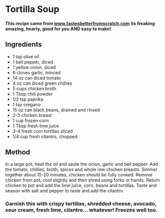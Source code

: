 # Tortilla Soup

#### This recipe came from www.tastesbetterfromscratch.com its freaking amazing, hearty, good for you AND easy to make!

## Ingredients

* 1 tsp olive oil
* 1 bell pepper, diced
* 1 yellow onion, diced
* 6 cloves garlic, minced
* 14 oz can diced tomato
* 4 oz can diced green chillies
* 5 cups chicken broth
* 1 Tbsp chili powder
* 1/2 tsp paprika 
* 1 tsp oregano
* 15 oz can black beans, drained and rinsed
* 2-3 chicken breast
* 1 cup frozen corn
* 1 Tbsp fresh lime juice
* 3-4 fresh corn tortillas sliced
* 1/4 cup fresh cilantro, chopped

## Method

In a large pot, heat the oil and saute the onion, garlic and bell pepper.
Add the tomato, chillies, broth, spices and whole raw chicken breasts.
Simmer together about 15-20 minutes, chicken should be fully cooked. 
Remove chicken from pot, cool slightly and then shred using forks or hands.
Return chicken to pot and add the lime juice, corn, beans and tortillas.
Taste and season with salt and pepper to taste and add the cilantro.

### Garnish this with crispy tortillas, shredded cheese, avocado, sour cream, fresh lime, cilantro... whatever! Freezes well too.
